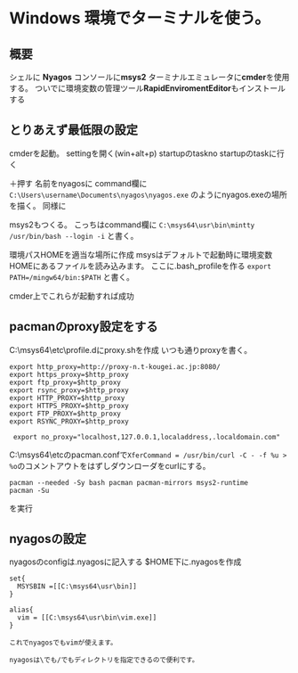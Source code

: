 # Windows 環境でターミナルを使う。

## 概要
シェルに **Nyagos**
コンソールに**msys2**
ターミナルエミュレータに**cmder**を使用する。
ついでに環境変数の管理ツール**RapidEnviromentEditor**もインストールする

## とりあえず最低限の設定

cmderを起動。
settingを開く(win+alt+p)
startupのtaskno
startupのtaskに行く

＋押す
名前をnyagosに
command欄に
`C:\Users\username\Documents\nyagos\nyagos.exe`
のようにnyagos.exeの場所を描く。
同様に

msys2もつくる。
こっちはcommand欄に
`C:\msys64\usr\bin\mintty /usr/bin/bash --login -i`
と書く。

環境パスHOMEを適当な場所に作成
msysはデフォルトで起動時に環境変数HOMEにあるファイルを読み込みます。
ここに.bash_profileを作る
`export PATH=/mingw64/bin:$PATH`
と書く。

cmder上でこれらが起動すれば成功

## pacmanのproxy設定をする
C:\msys64\etc\profile.dにproxy.shを作成
いつも通りproxyを書く。
```
export http_proxy=http://proxy-n.t-kougei.ac.jp:8080/
export https_proxy=$http_proxy
export ftp_proxy=$http_proxy
export rsync_proxy=$http_proxy
export HTTP_PROXY=$http_proxy
export HTTPS_PROXY=$http_proxy
export FTP_PROXY=$http_proxy
export RSYNC_PROXY=$http_proxy

 export no_proxy="localhost,127.0.0.1,localaddress,.localdomain.com"
```

C:\msys64\etcのpacman.confで`XferCommand = /usr/bin/curl -C - -f %u > %o`のコメントアウトをはずしダウンローダをcurlにする。

```
pacman --needed -Sy bash pacman pacman-mirrors msys2-runtime
pacman -Su
```
を実行

## nyagosの設定
nyagosのconfigは.nyagosに記入する
$HOME下に.nyagosを作成
```
set{
  MSYSBIN =[[C:\msys64\usr\bin]]
}

alias{
  vim = [[C:\msys64\usr\bin\vim.exe]]
}
```

```
これでnyagosでもvimが使えます。

nyagosは\でも/でもディレクトリを指定できるので便利です。
